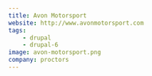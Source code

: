 ```yaml
---
title: Avon Motorsport
website: http://www.avonmotorsport.com
tags:
    - drupal
    - drupal-6
image: avon-motorsport.png
company: proctors
---
```

